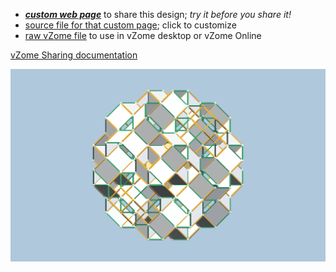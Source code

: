 
 - [***custom web page***][post] to share this design; *try it before you share it!*
 - [source file for that custom page][source]; click to customize
 - [raw vZome file][raw] to use in vZome desktop or vZome Online

[vZome Sharing documentation](https://vzome.github.io/vzome/sharing.html#how-it-works)

![Image](<60-gon field-Octahedral-3vZome.png>)


[post]: <https://John-Kostick.github.io/vzome-sharing/2022/03/04/60-gon field-Octahedral-3vZome-16-11-15.html>
[source]: <https://github.com/John-Kostick/vzome-sharing/edit/main/_posts/2022-03-04-60-gon field-Octahedral-3vZome-16-11-15.md>
[raw]: <https://raw.githubusercontent.com/John-Kostick/vzome-sharing/main/2022/03/04/16-11-15-60-gon field-Octahedral-3vZome/60-gon field-Octahedral-3vZome.vZome>